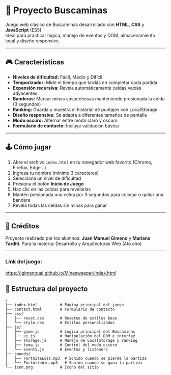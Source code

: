 # 🎯 Proyecto Buscaminas

Juego web clásico de Buscaminas desarrollado con **HTML**, **CSS** y **JavaScript** (ES5).  
Ideal para practicar lógica, manejo de eventos y DOM, almacenamiento local y diseño responsive.

---

## 🎮 Características

- **Niveles de dificultad:** Fácil, Medio y Difícil  
- **Temporizador:** Mide el tiempo que tardás en completar cada partida  
- **Expansión recursiva:** Revela automáticamente celdas vacías adyacentes  
- **Banderas:** Marcar minas sospechosas manteniendo presionada la celda (3 segundos)  
- **Ranking:** Guarda y muestra el historial de puntajes con LocalStorage  
- **Diseño responsive:** Se adapta a diferentes tamaños de pantalla  
- **Modo oscuro:** Alternar entre modo claro y oscuro  
- **Formulario de contacto:** Incluye validación básica  

---

## 🕹️ Cómo jugar

1. Abre el archivo `index.html` en tu navegador web favorito (Chrome, Firefox, Edge...)  
2. Ingresa tu nombre (mínimo 3 caracteres)  
3. Selecciona un nivel de dificultad  
4. Presiona el botón **Inicio de Juego**  
5. Haz clic en las celdas para revelarlas  
6. Mantén presionada una celda por 3 segundos para colocar o quitar una bandera  
7. Revelá todas las celdas sin minas para ganar  

---

## 📢 Créditos

Proyecto realizado por los alumnos: **Juan Manuel Gimeno** y **Mariano Tarditi**.
Para la materia: Desarrollo y Arquitecturas Web (4to año)

---

### Link del juego:
https://jgimenouai.github.io/Minesweeper/index.html



## 📂 Estructura del proyecto

```plaintext
/
├── index.html          # Página principal del juego
├── contact.html        # Formulario de contacto
├── css/
│   ├── reset.css       # Reseteo de estilos base
│   └── style.css       # Estilos personalizados
├── js/
│   ├── game.js         # Lógica principal del Buscaminas
│   ├── ui.js           # Manipulación del DOM e interfaz
│   ├── storage.js      # Manejo de LocalStorage y ranking
│   ├── tema.js         # Control del modo oscuro
│   └── events.js       # Eventos y listeners
├── sounds/
│   ├── FortniteLoss.mp3  # Sonido cuando se pierde la partida
│   └── FortniteWin.mp3   # Sonido cuando se gana la partida
└── icon.png            # Ícono del sitio



